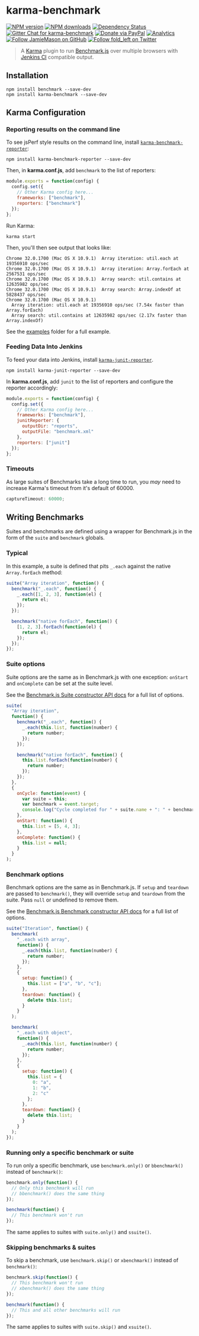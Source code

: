 # karma-benchmark

[![NPM version](http://img.shields.io/npm/v/karma-benchmark.svg?style=flat-square)](https://www.npmjs.com/package/karma-benchmark)
[![NPM downloads](http://img.shields.io/npm/dm/karma-benchmark.svg?style=flat-square)](https://www.npmjs.com/package/karma-benchmark)
[![Dependency Status](http://img.shields.io/david/JamieMason/karma-benchmark.svg?style=flat-square)](https://david-dm.org/JamieMason/karma-benchmark)
[![Gitter Chat for karma-benchmark](https://badges.gitter.im/Join%20Chat.svg)](https://gitter.im/JamieMason/karma-benchmark)
[![Donate via PayPal](https://img.shields.io/badge/donate-paypal-blue.svg)](https://www.paypal.me/foldleft)
[![Analytics](https://ga-beacon.appspot.com/UA-45466560-5/karma-benchmark?flat&useReferer)](https://github.com/igrigorik/ga-beacon)
[![Follow JamieMason on GitHub](https://img.shields.io/github/followers/JamieMason.svg?style=social&label=Follow)](https://github.com/JamieMason)
[![Follow fold_left on Twitter](https://img.shields.io/twitter/follow/fold_left.svg?style=social&label=Follow)](https://twitter.com/fold_left)

> A [Karma](http://karma-runner.github.io/) plugin to run [Benchmark.js](http://benchmarkjs.com/) over multiple browsers with [Jenkins CI](http://jenkins-ci.org/) compatible output.

## Installation

```
npm install benchmark --save-dev
npm install karma-benchmark --save-dev
```

## Karma Configuration

### Reporting results on the command line

To see jsPerf style results on the command line, install [`karma-benchmark-reporter`](https://github.com/lazd/karma-benchmark-reporter):

```
npm install karma-benchmark-reporter --save-dev
```

Then, in **karma.conf.js**, add `benchmark` to the list of reporters:

```js
module.exports = function(config) {
  config.set({
    // Other Karma config here...
    frameworks: ["benchmark"],
    reporters: ["benchmark"]
  });
};
```

Run Karma:

```
karma start
```

Then, you'll then see output that looks like:

```
Chrome 32.0.1700 (Mac OS X 10.9.1)  Array iteration: util.each at 19356910 ops/sec
Chrome 32.0.1700 (Mac OS X 10.9.1)  Array iteration: Array.forEach at 2567531 ops/sec
Chrome 32.0.1700 (Mac OS X 10.9.1)  Array search: util.contains at 12635982 ops/sec
Chrome 32.0.1700 (Mac OS X 10.9.1)  Array search: Array.indexOf at 5828437 ops/sec
Chrome 32.0.1700 (Mac OS X 10.9.1)
  Array iteration: util.each at 19356910 ops/sec (7.54x faster than Array.forEach)
  Array search: util.contains at 12635982 ops/sec (2.17x faster than Array.indexOf)
```

See the [examples](https://github.com/JamieMason/karma-benchmark/tree/master/examples) folder for a full example.

### Feeding Data Into Jenkins

To feed your data into Jenkins, install [`karma-junit-reporter`](https://github.com/karma-runner/karma-junit-reporter).

```
npm install karma-junit-reporter --save-dev
```

In **karma.conf.js**, add `junit` to the list of reporters and configure the reporter accordingly:

```js
module.exports = function(config) {
  config.set({
    // Other Karma config here...
    frameworks: ["benchmark"],
    junitReporter: {
      outputDir: "reports",
      outputFile: "benchmark.xml"
    },
    reporters: ["junit"]
  });
};
```

### Timeouts

As large suites of Benchmarks take a long time to run, you _may_ need to increase Karma's timeout from it's default of 60000.

```js
captureTimeout: 60000;
```

## Writing Benchmarks

Suites and benchmarks are defined using a wrapper for Benchmark.js in the form of the `suite` and `benchmark` globals.

### Typical

In this example, a suite is defined that pits `_.each` against the native `Array.forEach` method:

```js
suite("Array iteration", function() {
  benchmark("_.each", function() {
    _.each([1, 2, 3], function(el) {
      return el;
    });
  });

  benchmark("native forEach", function() {
    [1, 2, 3].forEach(function(el) {
      return el;
    });
  });
});
```

### Suite options

Suite options are the same as in Benchmark.js with one exception: `onStart` and `onComplete` can be set at the suite level.

See the [Benchmark.js Suite constructor API docs](http://benchmarkjs.com/docs#Suite) for a full list of options.

```js
suite(
  "Array iteration",
  function() {
    benchmark("_.each", function() {
      _.each(this.list, function(number) {
        return number;
      });
    });

    benchmark("native forEach", function() {
      this.list.forEach(function(number) {
        return number;
      });
    });
  },
  {
    onCycle: function(event) {
      var suite = this;
      var benchmark = event.target;
      console.log("Cycle completed for " + suite.name + ": " + benchmark.name);
    },
    onStart: function() {
      this.list = [5, 4, 3];
    },
    onComplete: function() {
      this.list = null;
    }
  }
);
```

### Benchmark options

Benchmark options are the same as in Benchmark.js. If `setup` and `teardown` are passed to `benchmark()`, they will override `setup` and `teardown` from the suite. Pass `null` or undefined to remove them.

See the [Benchmark.js Benchmark constructor API docs](http://benchmarkjs.com/docs#Benchmark) for a full list of options.

```js
suite("Iteration", function() {
  benchmark(
    "_.each with array",
    function() {
      _.each(this.list, function(number) {
        return number;
      });
    },
    {
      setup: function() {
        this.list = ["a", "b", "c"];
      },
      teardown: function() {
        delete this.list;
      }
    }
  );

  benchmark(
    "_.each with object",
    function() {
      _.each(this.list, function(number) {
        return number;
      });
    },
    {
      setup: function() {
        this.list = {
          0: "a",
          1: "b",
          2: "c"
        };
      },
      teardown: function() {
        delete this.list;
      }
    }
  );
});
```

### Running only a specific benchmark or suite

To run only a specific benchmark, use `benchmark.only()` or `bbenchmark()` instead of `benchmark()`:

```js
benchmark.only(function() {
  // Only this benchmark will run
  // bbenchmark() does the same thing
});

benchmark(function() {
  // This benchmark won't run
});
```

The same applies to suites with `suite.only()` and `ssuite()`.

### Skipping benchmarks & suites

To skip a benchmark, use `benchmark.skip()` or `xbenchmark()` instead of `benchmark()`:

```js
benchmark.skip(function() {
  // This benchmark won't run
  // xbenchmark() does the same thing
});

benchmark(function() {
  // This and all other benchmarks will run
});
```

The same applies to suites with `suite.skip()` and `xsuite()`.

